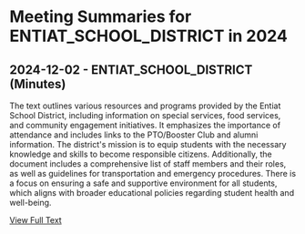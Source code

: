 # Meeting Summaries for ENTIAT_SCHOOL_DISTRICT in 2024

## 2024-12-02 - ENTIAT_SCHOOL_DISTRICT (Minutes)

The text outlines various resources and programs provided by the Entiat School District, including information on special services, food services, and community engagement initiatives. It emphasizes the importance of attendance and includes links to the PTO/Booster Club and alumni information. The district's mission is to equip students with the necessary knowledge and skills to become responsible citizens. Additionally, the document includes a comprehensive list of staff members and their roles, as well as guidelines for transportation and emergency procedures. There is a focus on ensuring a safe and supportive environment for all students, which aligns with broader educational policies regarding student health and well-being.

[View Full Text](https://raw.githubusercontent.com/VoronoiPerspectives/WashingtonStateSchoolBoardExplorer/refs/heads/main/data/countries/usa/states/wa/counties/chelan/school_boards/entiat_school_district/2024/processed/2024-12-02-minutes.txt)

